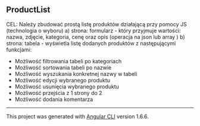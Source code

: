 ## ProductList

CEL: Należy zbudować prostą listę produktów działającą przy pomocy JS (technologia o wyboru)
a) strona: formularz - który przyjmuje wartości: nazwa, zdjęcie, kategoria, cenę oraz opis (operacja na json lub array )
b) strona: tabela - wyświetla listę dodanych produktów z następującymi funkcjami:

* Możliwość filtrowania tabeli po kategoriach
* Możliwość sortowania tabeli po nazwie
* Możliwość wyszukania konkretnej nazwy w tabeli
* Możliwość edycji wybranego produktu
* Możliwość usunięcia wybranego produktu
* Możliwość przejścia z 1 strony do 2
* Możliwość dodania komentarza

--------- 

This project was generated with [Angular CLI](https://github.com/angular/angular-cli) version 1.6.6.
